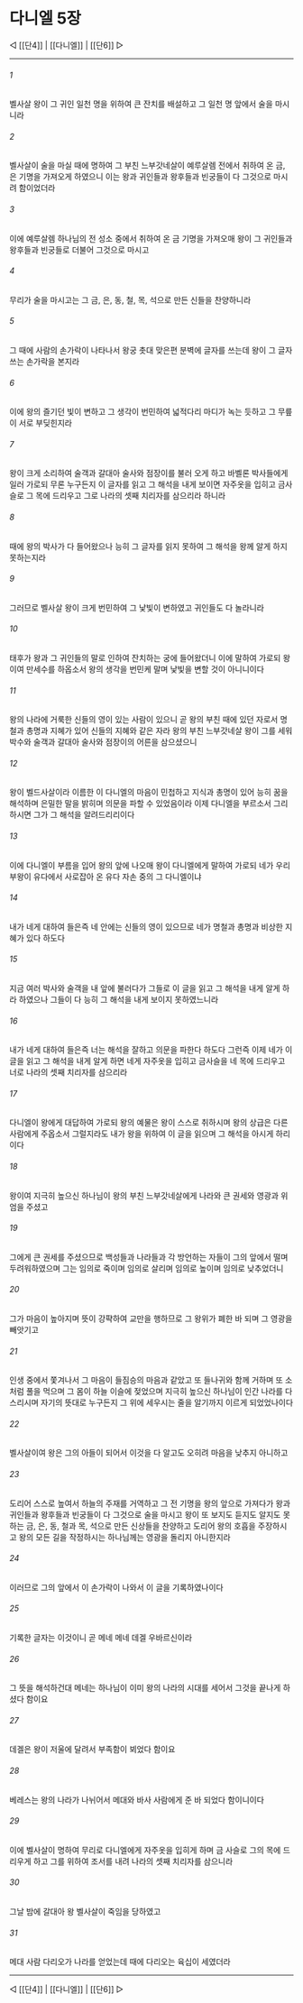 ﻿# 다니엘 5장

◁ [[단4]] | [[다니엘]] | [[단6]] ▷
***

###### 1
벨사살 왕이 그 귀인 일천 명을 위하여 큰 잔치를 배설하고 그 일천 명 앞에서 술을 마시니라

###### 2
벨사살이 술을 마실 때에 명하여 그 부친 느부갓네살이 예루살렘 전에서 취하여 온 금, 은 기명을 가져오게 하였으니 이는 왕과 귀인들과 왕후들과 빈궁들이 다 그것으로 마시려 함이었더라

###### 3
이에 예루살렘 하나님의 전 성소 중에서 취하여 온 금 기명을 가져오매 왕이 그 귀인들과 왕후들과 빈궁들로 더불어 그것으로 마시고

###### 4
무리가 술을 마시고는 그 금, 은, 동, 철, 목, 석으로 만든 신들을 찬양하니라

###### 5
그 때에 사람의 손가락이 나타나서 왕궁 촛대 맞은편 분벽에 글자를 쓰는데 왕이 그 글자 쓰는 손가락을 본지라

###### 6
이에 왕의 즐기던 빛이 변하고 그 생각이 번민하여 넓적다리 마디가 녹는 듯하고 그 무릎이 서로 부딪힌지라

###### 7
왕이 크게 소리하여 술객과 갈대아 술사와 점장이를 불러 오게 하고 바벨론 박사들에게 일러 가로되 무론 누구든지 이 글자를 읽고 그 해석을 내게 보이면 자주옷을 입히고 금사슬로 그 목에 드리우고 그로 나라의 셋째 치리자를 삼으리라 하니라

###### 8
때에 왕의 박사가 다 들어왔으나 능히 그 글자를 읽지 못하여 그 해석을 왕께 알게 하지 못하는지라

###### 9
그러므로 벨사살 왕이 크게 번민하여 그 낯빛이 변하였고 귀인들도 다 놀라니라

###### 10
태후가 왕과 그 귀인들의 말로 인하여 잔치하는 궁에 들어왔더니 이에 말하여 가로되 왕이여 만세수를 하옵소서 왕의 생각을 번민케 말며 낯빛을 변할 것이 아니니이다

###### 11
왕의 나라에 거룩한 신들의 영이 있는 사람이 있으니 곧 왕의 부친 때에 있던 자로서 명철과 총명과 지혜가 있어 신들의 지혜와 같은 자라 왕의 부친 느부갓네살 왕이 그를 세워 박수와 술객과 갈대아 술사와 점장이의 어른을 삼으셨으니

###### 12
왕이 벨드사살이라 이름한 이 다니엘의 마음이 민첩하고 지식과 총명이 있어 능히 꿈을 해석하며 은밀한 말을 밝히며 의문을 파할 수 있었음이라 이제 다니엘을 부르소서 그리하시면 그가 그 해석을 알려드리리이다

###### 13
이에 다니엘이 부름을 입어 왕의 앞에 나오매 왕이 다니엘에게 말하여 가로되 네가 우리 부왕이 유다에서 사로잡아 온 유다 자손 중의 그 다니엘이냐

###### 14
내가 네게 대하여 들은즉 네 안에는 신들의 영이 있으므로 네가 명철과 총명과 비상한 지혜가 있다 하도다

###### 15
지금 여러 박사와 술객을 내 앞에 불러다가 그들로 이 글을 읽고 그 해석을 내게 알게 하라 하였으나 그들이 다 능히 그 해석을 내게 보이지 못하였느니라

###### 16
내가 네게 대하여 들은즉 너는 해석을 잘하고 의문을 파한다 하도다 그런즉 이제 네가 이 글을 읽고 그 해석을 내게 알게 하면 네게 자주옷을 입히고 금사슬을 네 목에 드리우고 너로 나라의 셋째 치리자를 삼으리라

###### 17
다니엘이 왕에게 대답하여 가로되 왕의 예물은 왕이 스스로 취하시며 왕의 상급은 다른 사람에게 주옵소서 그럴지라도 내가 왕을 위하여 이 글을 읽으며 그 해석을 아시게 하리이다

###### 18
왕이여 지극히 높으신 하나님이 왕의 부친 느부갓네살에게 나라와 큰 권세와 영광과 위엄을 주셨고

###### 19
그에게 큰 권세를 주셨으므로 백성들과 나라들과 각 방언하는 자들이 그의 앞에서 떨며 두려워하였으며 그는 임의로 죽이며 임의로 살리며 임의로 높이며 임의로 낮추었더니

###### 20
그가 마음이 높아지며 뜻이 강퍅하여 교만을 행하므로 그 왕위가 폐한 바 되며 그 영광을 빼앗기고

###### 21
인생 중에서 쫓겨나서 그 마음이 들짐승의 마음과 같았고 또 들나귀와 함께 거하며 또 소처럼 풀을 먹으며 그 몸이 하늘 이슬에 젖었으며 지극히 높으신 하나님이 인간 나라를 다스리시며 자기의 뜻대로 누구든지 그 위에 세우시는 줄을 알기까지 이르게 되었었나이다

###### 22
벨사살이여 왕은 그의 아들이 되어서 이것을 다 알고도 오히려 마음을 낮추지 아니하고

###### 23
도리어 스스로 높여서 하늘의 주재를 거역하고 그 전 기명을 왕의 앞으로 가져다가 왕과 귀인들과 왕후들과 빈궁들이 다 그것으로 술을 마시고 왕이 또 보지도 듣지도 알지도 못하는 금, 은, 동, 철과 목, 석으로 만든 신상들을 찬양하고 도리어 왕의 호흡을 주장하시고 왕의 모든 길을 작정하시는 하나님께는 영광을 돌리지 아니한지라

###### 24
이러므로 그의 앞에서 이 손가락이 나와서 이 글을 기록하였나이다

###### 25
기록한 글자는 이것이니 곧 메네 메네 데겔 우바르신이라

###### 26
그 뜻을 해석하건대 메네는 하나님이 이미 왕의 나라의 시대를 세어서 그것을 끝나게 하셨다 함이요

###### 27
데겔은 왕이 저울에 달려서 부족함이 뵈었다 함이요

###### 28
베레스는 왕의 나라가 나뉘어서 메대와 바사 사람에게 준 바 되었다 함이니이다

###### 29
이에 벨사살이 명하여 무리로 다니엘에게 자주옷을 입히게 하며 금 사슬로 그의 목에 드리우게 하고 그를 위하여 조서를 내려 나라의 셋째 치리자를 삼으니라

###### 30
그날 밤에 갈대아 왕 벨사살이 죽임을 당하였고

###### 31
메대 사람 다리오가 나라를 얻었는데 때에 다리오는 육십이 세였더라

***
◁ [[단4]] | [[다니엘]] | [[단6]] ▷